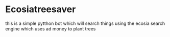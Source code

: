 # Ecosiatreesaver
this is a simple pytthon bot which will search things using the ecosia search engine which uses ad money to plant trees
